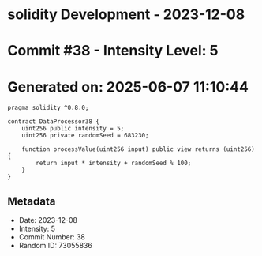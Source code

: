 ﻿# solidity Development - 2023-12-08
# Commit #38 - Intensity Level: 5
# Generated on: 2025-06-07 11:10:44
```solidity
pragma solidity ^0.8.0;

contract DataProcessor38 {
    uint256 public intensity = 5;
    uint256 private randomSeed = 683230;

    function processValue(uint256 input) public view returns (uint256) {
        return input * intensity + randomSeed % 100;
    }
}
```
## Metadata
- Date: 2023-12-08
- Intensity: 5
- Commit Number: 38
- Random ID: 73055836
